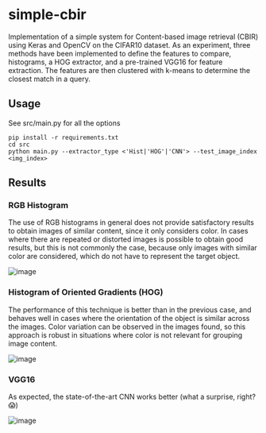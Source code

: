 # simple-cbir
Implementation of a simple system for Content-based image retrieval (CBIR) using Keras and OpenCV on the CIFAR10 dataset.
As an experiment, three methods have been implemented to define the features to compare, histograms, a HOG extractor, and a pre-trained VGG16 for feature extraction. 
The features are then clustered with k-means to determine the closest match in a query.

## Usage

See src/main.py for all the options

```
pip install -r requirements.txt
cd src
python main.py --extractor_type <'Hist|'HOG'|'CNN'> --test_image_index <img_index>
```

## Results

### RGB Histogram

The use of RGB histograms in general does not provide satisfactory results to obtain images of similar content, since it only considers color. In cases where there are repeated or distorted images is possible to obtain good results, but this is not commonly the case, because only images with similar color are considered, which do not have to represent the target object.

![image](https://user-images.githubusercontent.com/34161053/72837860-80603500-3c8f-11ea-9fd6-66f337360c2d.png)

### Histogram of Oriented Gradients (HOG)

The performance of this technique is better than in the previous case, and behaves well in cases where the orientation of the object is similar across the images. Color variation can be observed in the images found, so this approach is robust in situations where color is not relevant for grouping image content.

![image](https://user-images.githubusercontent.com/34161053/72837810-6b83a180-3c8f-11ea-9cd9-6103ff2dd43a.png)

### VGG16

As expected, the state-of-the-art CNN works better (what a surprise, right? :scream:)

![image](https://user-images.githubusercontent.com/34161053/72837776-5870d180-3c8f-11ea-82eb-35c7104e974b.png)